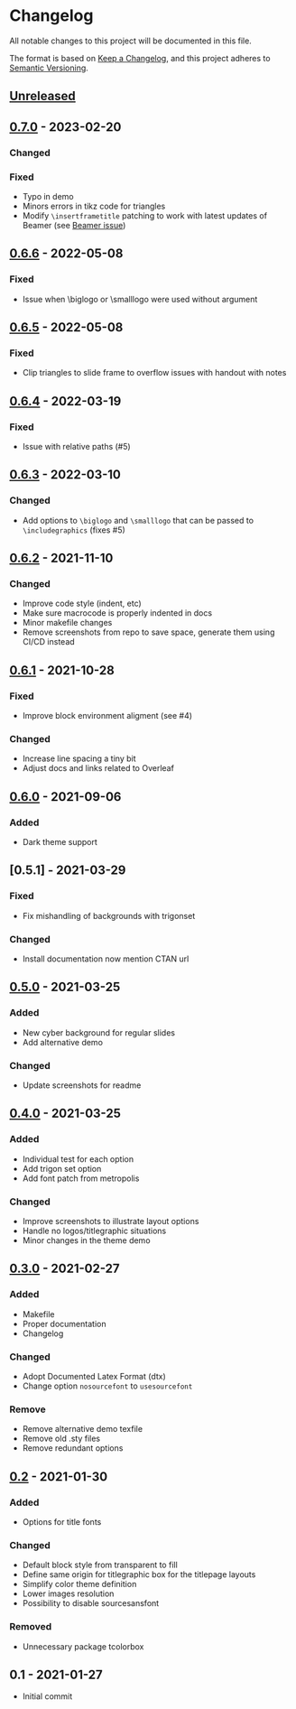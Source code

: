 # Changelog

All notable changes to this project will be documented in this file.

The format is based on [Keep a Changelog](https://keepachangelog.com/en/1.0.0/),
and this project adheres to [Semantic Versioning](https://semver.org/spec/v2.0.0.html).

## [Unreleased]

## [0.7.0] - 2023-02-20

### Changed

### Fixed

- Typo in demo
- Minors errors in tikz code for triangles
- Modify `\insertframetitle` patching to work with latest updates of Beamer (see
  [Beamer issue](https://github.com/josephwright/beamer/issues/802))

## [0.6.6] - 2022-05-08

### Fixed

- Issue when \biglogo or \smalllogo were used without argument

## [0.6.5] - 2022-05-08

### Fixed

- Clip triangles to slide frame to overflow issues with handout with notes

## [0.6.4] - 2022-03-19

### Fixed

- Issue with relative paths (#5)

## [0.6.3] - 2022-03-10

### Changed

- Add options to `\biglogo` and `\smalllogo` that can be passed to
  `\includegraphics` (fixes #5)

## [0.6.2] - 2021-11-10

### Changed

- Improve code style (indent, etc)
- Make sure macrocode is properly indented in docs
- Minor makefile changes
- Remove screenshots from repo to save space, generate them using CI/CD instead

## [0.6.1] - 2021-10-28

### Fixed

- Improve block environment aligment (see #4)

### Changed

- Increase line spacing a tiny bit
- Adjust docs and links related to Overleaf

## [0.6.0] - 2021-09-06

### Added

- Dark theme support

## [0.5.1] - 2021-03-29

### Fixed

- Fix mishandling of backgrounds with trigonset

### Changed

- Install documentation now mention CTAN url

## [0.5.0] - 2021-03-25

### Added

- New cyber background for regular slides
- Add alternative demo

### Changed

- Update screenshots for readme

## [0.4.0] - 2021-03-25

### Added

- Individual test for each option
- Add trigon set option
- Add font patch from metropolis

### Changed

- Improve screenshots to illustrate layout options
- Handle no logos/titlegraphic situations
- Minor changes in the theme demo

## [0.3.0] - 2021-02-27

### Added

- Makefile
- Proper documentation
- Changelog

### Changed

- Adopt Documented Latex Format (dtx)
- Change option `nosourcefont` to `usesourcefont`

### Remove

- Remove alternative demo texfile
- Remove old .sty files
- Remove redundant options

## [0.2] - 2021-01-30

### Added

- Options for title fonts

### Changed

- Default block style from transparent to fill
- Define same origin for titlegraphic box for the titlepage layouts
- Simplify color theme definition
- Lower images resolution
- Possibility to disable sourcesansfont

### Removed

- Unnecessary package tcolorbox

## 0.1 - 2021-01-27

- Initial commit

[Unreleased]: https://gitlab.com/thlamb/beamertheme-trigon/-/compare/v0.7.0...master
[0.7.0]: https://gitlab.com/thlamb/beamertheme-trigon/-/compare/v0.6.6...v0.7.0
[0.6.6]: https://gitlab.com/thlamb/beamertheme-trigon/-/compare/v0.6.5...v0.6.6
[0.6.5]: https://gitlab.com/thlamb/beamertheme-trigon/-/compare/v0.6.4...v0.6.5
[0.6.4]: https://gitlab.com/thlamb/beamertheme-trigon/-/compare/v0.6.3...v0.6.4
[0.6.3]: https://gitlab.com/thlamb/beamertheme-trigon/-/compare/v0.6.2...v0.6.3
[0.6.2]: https://gitlab.com/thlamb/beamertheme-trigon/-/compare/v0.6.1...v0.6.2
[0.6.1]: https://gitlab.com/thlamb/beamertheme-trigon/-/compare/v0.6.0...v0.6.1
[0.6.0]: https://gitlab.com/thlamb/beamertheme-trigon/-/compare/v0.5.0...v0.6.0
[0.5.0]: https://gitlab.com/thlamb/beamertheme-trigon/-/compare/v0.4.0...v0.5.0
[0.4.0]: https://gitlab.com/thlamb/beamertheme-trigon/-/compare/v0.3.0...v0.4.0
[0.3.0]: https://gitlab.com/thlamb/beamertheme-trigon/-/compare/v0.2...v0.3.0
[0.2]: https://gitlab.com/thlamb/beamertheme-trigon/-/compare/v0.1...v0.2
